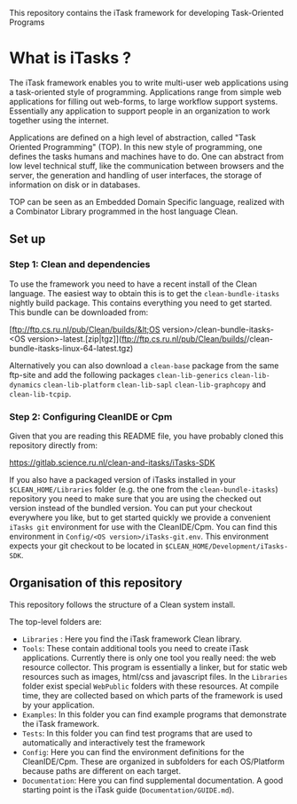 This repository contains the iTask framework for developing Task-Oriented Programs

# What is iTasks ?

The iTask framework enables you to write multi-user web applications using a task-oriented style of programming.
Applications range from simple web applications for filling out web-forms, to large workflow support systems. Essentially any application to support people in an organization to work together using the internet.

Applications are defined on a high level of abstraction, called "Task Oriented Programming" (TOP).
In this new style of programming, one defines the tasks humans and machines have to do.
One can abstract from low level technical stuff, like the communication between browsers and the server, the generation and handling of user interfaces,
the storage of information on disk or in databases.

TOP can be seen as an Embedded Domain Specific language, realized with a Combinator Library programmed in the host language Clean.

## Set up

### Step 1: Clean and dependencies

To use the framework you need to have a recent install of the Clean language. The easiest way to obtain this is to get the `clean-bundle-itasks` nightly build package. This contains everything you need to get started. This bundle can be downloaded from:

[ftp://ftp.cs.ru.nl/pub/Clean/builds/&lt;OS version&gt;/clean-bundle-itasks-&lt;OS version&gt;-latest.[zip|tgz]](ftp://ftp.cs.ru.nl/pub/Clean/builds/<OS version>/clean-bundle-itasks-linux-64-latest.tgz)

Alternatively you can also download a `clean-base` package from the same ftp-site and add the following packages `clean-lib-generics` `clean-lib-dynamics` `clean-lib-platform` `clean-lib-sapl` `clean-lib-graphcopy` and `clean-lib-tcpip`.

### Step 2: Configuring CleanIDE or Cpm

Given that you are reading this README file, you have probably cloned this repository directly from:

https://gitlab.science.ru.nl/clean-and-itasks/iTasks-SDK

If you also have a packaged version of iTasks installed in your `$CLEAN_HOME/Libraries` folder (e.g. the one from the `clean-bundle-itasks`) repository you need to make sure that you are using the checked out version instead of the bundled version. You can put your checkout everywhere you like, but to get started quickly we provide a convenient `iTasks git` environment for use with the CleanIDE/Cpm. You can find this environment in `Config/<OS version>/iTasks-git.env`. This environment expects your git checkout to be located in `$CLEAN_HOME/Development/iTasks-SDK`. 

## Organisation of this repository

This repository follows the structure of a Clean system install.

The top-level folders are:

- `Libraries` : Here you find the iTask framework Clean library. 
- `Tools`: These contain additional tools you need to create iTask applications. Currently there is only one tool you really need: the web resource collector. This program is essentially a linker, but for static web resources such as images, html/css and javascript files. In the `Libraries` folder exist special `WebPublic` folders with these resources. At compile time, they are collected based on which parts of the framework is used by your application.
- `Examples`: In this folder you can find example programs that demonstrate the iTask framework.
- `Tests`: In this folder you can find test programs that are used to automatically and interactively test the framework
- `Config`: Here you can find the environment definitions for the CleanIDE/Cpm. These are organized in subfolders for each OS/Platform because paths are different on each target.
- `Documentation`: Here you can find supplemental documentation. A good starting point is the iTask guide (`Documentation/GUIDE.md`).

